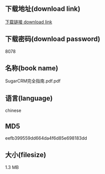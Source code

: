 ## 下载地址(download link)
[下载链接 download link](https://voluble-croquembouche-d321dc.netlify.app/?s=SugarCRM%E5%AE%8C%E5%85%A8%E6%8C%87%E5%8D%97.pdf)

## 下载密码(download password)
8078

## 名称(book name)
SugarCRM完全指南.pdf.pdf

## 语言(language)
chinese

## MD5
eefb399559dd664da4f6d85e698183dd

## 大小(filesize)
1.3 MB
